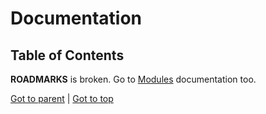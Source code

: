 # Documentation

<!-- RM-IGNORE -->
## Table of Contents
<!-- /RM-IGNORE -->

**ROADMARKS** is broken. Go to [Modules](./modules/README.md) documentation too.

<!-- RM(tree:2) -->

[Got to parent](./../README.md) | [Got to top](/README.md)




<!-- /RM -->
